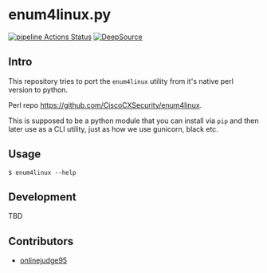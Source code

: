 enum4linux.py
=============

[![pipeline Actions Status](https://github.com/onlinejudge95/enum4linux.py/workflows/pipeline/badge.svg)](https://github.com/onlinejudge95/enum4linux.py/actions)
[![DeepSource](https://static.deepsource.io/deepsource-badge-light-mini.svg)](https://deepsource.io/gh/onlinejudge95/enum4linux.py/?ref=repository-badge)

## Intro
This repository tries to port the `enum4linux` utility from it's native perl version to python.

Perl repo https://github.com/CiscoCXSecurity/enum4linux.

This is supposed to be a python module that you can install via `pip` and then later use as a CLI utility, just as how we use gunicorn, black etc.

## Usage
```
$ enum4linux --help
```
## Development
TBD

## Contributors
* [onlinejudge95](https://github.com/onlinejudge95)
